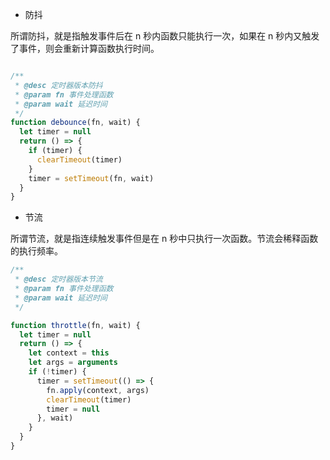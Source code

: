- 防抖

所谓防抖，就是指触发事件后在 n 秒内函数只能执行一次，如果在 n 秒内又触发了事件，则会重新计算函数执行时间。

``` js

/**
 * @desc 定时器版本防抖
 * @param fn 事件处理函数
 * @param wait 延迟时间
 */
function debounce(fn, wait) {
  let timer = null
  return () => {
    if (timer) {
      clearTimeout(timer)
    }
    timer = setTimeout(fn, wait)
  }
}
```

- 节流

所谓节流，就是指连续触发事件但是在 n 秒中只执行一次函数。节流会稀释函数的执行频率。

``` js
/**
 * @desc 定时器版本节流
 * @param fn 事件处理函数
 * @param wait 延迟时间
 */

function throttle(fn, wait) {
  let timer = null
  return () => {
    let context = this
    let args = arguments
    if (!timer) {
      timer = setTimeout(() => {
        fn.apply(context, args)
        clearTimeout(timer)
        timer = null
      }, wait)
    }
  }
}
```
